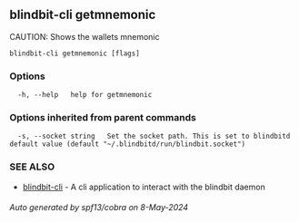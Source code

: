 ## blindbit-cli getmnemonic

CAUTION: Shows the wallets mnemonic

```
blindbit-cli getmnemonic [flags]
```

### Options

```
  -h, --help   help for getmnemonic
```

### Options inherited from parent commands

```
  -s, --socket string   Set the socket path. This is set to blindbitd default value (default "~/.blindbitd/run/blindbit.socket")
```

### SEE ALSO

* [blindbit-cli](blindbit-cli.md)	 - A cli application to interact with the blindbit daemon

###### Auto generated by spf13/cobra on 8-May-2024
